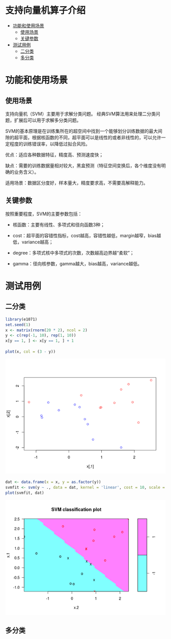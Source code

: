 支持向量机算子介绍
================

-   [功能和使用场景](#功能和使用场景)
    -   [使用场景](#使用场景)
    -   [关键参数](#关键参数)
-   [测试用例](#测试用例)
    -   [二分类](#二分类)
    -   [多分类](#多分类)

功能和使用场景
==============

使用场景
--------

支持向量机（SVM）主要用于求解分类问题。 经典SVM算法用来处理二分类问题，扩展后可以用于求解多分类问题。

SVM的基本原理是在训练集所在的超空间中找到一个能够划分训练数据的最大间隙的超平面，根据核函数的不同，超平面可以是线性的或者非线性的，可以允许一定程度的训练错误率，以降低过拟合风险。

优点：适应各种数据特征，精度高、预测速度快；

缺点：需要的训练数据量相对较大，黑盒预测（特征空间变换后，各个维度没有明确的业务含义）。

适用场景：数据区分度好，样本量大，精度要求高，不需要高解释能力。

关键参数
--------

按照重要程度，SVM的主要参数包括：

-   核函数：主要有线性、多项式和径向函数3种；

-   cost：超平面的容错性指标，cost越高，容错性越低，margin越窄，bias越低，variance越高；

-   degree：多项式核中多项式的次数，次数越高边界越“柔软”；

-   gamma：径向核参数，gamma越大，bias越高，variance越低。

测试用例
========

二分类
------

``` r
library(e1071)
set.seed(1)
x <- matrix(rnorm(20 * 2), ncol = 2)
y <- c(rep(-1, 10), rep(1, 10))
x[y == 1, ] <- x[y == 1, ] + 1

plot(x, col = (3 - y))
```

![](svm_files/figure-markdown_github/unnamed-chunk-1-1.png)

``` r
dat <- data.frame(x = x, y = as.factor(y))
svmfit <- svm(y ~ ., data = dat, kernel = 'linear', cost = 10, scale = FALSE)
plot(svmfit, dat)
```

![](svm_files/figure-markdown_github/unnamed-chunk-1-2.png)

多分类
------
